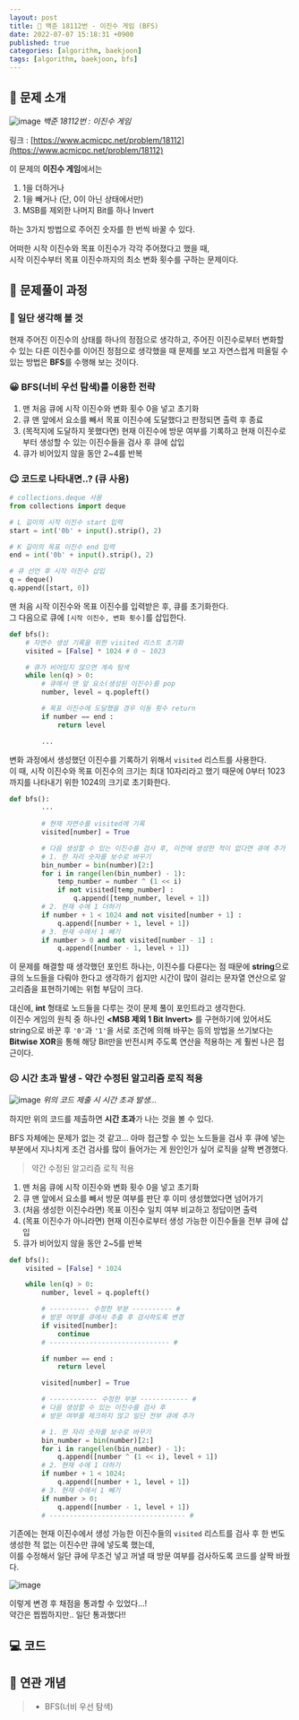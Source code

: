 ```yaml
---
layout: post
title: 📄 백준 18112번 - 이진수 게임 (BFS)
date: 2022-07-07 15:18:31 +0900
published: true
categories: [algorithm, baekjoon]
tags: [algorithm, baekjoon, bfs]
---
```


## **📄 문제 소개**

![image](https://user-images.githubusercontent.com/6462456/177698343-8444d62f-1ce3-48b3-87e5-196d34d0cc78.png)
_백준 18112번 : 이진수 게임_

링크 : [https://www.acmicpc.net/problem/18112](https://www.acmicpc.net/problem/18112)

이 문제의 **이진수 게임**에서는

1. 1을 더하거나
2. 1을 빼거나 (단, 0이 아닌 상태에서만)
3. MSB를 제외한 나머지 Bit를 하나 Invert

하는 3가지 방법으로 주어진 숫자를 한 번씩 바꿀 수 있다.  

어떠한 시작 이진수와 목표 이진수가 각각 주어졌다고 했을 때,  
시작 이진수부터 목표 이진수까지의 최소 변화 횟수를 구하는 문제이다.  

## **📗 문제풀이 과정**

### **🧐 일단 생각해 볼 것**

현재 주어진 이진수의 상태를 하나의 정점으로 생각하고,
주어진 이진수로부터 변화할 수 있는 다른 이진수를 이어진 정점으로 생각했을 때
문제를 보고 자연스럽게 떠올릴 수 있는 방법은 **BFS**를 수행해 보는 것이다.  

### **😀 BFS(너비 우선 탐색)를 이용한 전략**

1. 맨 처음 큐에 시작 이진수와 변화 횟수 0을 넣고 초기화
2. 큐 맨 앞에서 요소를 빼서 목표 이진수에 도달했다고 판정되면 출력 후 종료
3. (목적지에 도달하지 못했다면) 현재 이진수에 방문 여부를 기록하고
현재 이진수로부터 생성할 수 있는 이진수들을 검사 후 큐에 삽입
4. 큐가 비어있지 않을 동안 2~4를 반복

### **😉 코드로 나타내면..? (큐 사용)**

```python
# collections.deque 사용
from collections import deque

# L 길이의 시작 이진수 start 입력
start = int('0b' + input().strip(), 2)

# K 길이의 목표 이진수 end 입력
end = int('0b' + input().strip(), 2)

# 큐 선언 후 시작 이진수 삽입
q = deque()
q.append([start, 0])
```

맨 처음 시작 이진수와 목표 이진수를 입력받은 후, 큐를 초기화한다.  
그 다음으로 큐에 `[시작 이진수, 변화 횟수]`를 삽입한다.  

```python
def bfs():
    # 자연수 생성 기록을 위한 visited 리스트 초기화
    visited = [False] * 1024 # 0 ~ 1023

    # 큐가 비어있지 않으면 계속 탐색
    while len(q) > 0:
        # 큐에서 맨 앞 요소(생성된 이진수)를 pop
        number, level = q.popleft()

        # 목표 이진수에 도달했을 경우 이동 횟수 return
        if number == end :
            return level

        ...
```

변화 과정에서 생성했던 이진수를 기록하기 위해서 `visited` 리스트를 사용한다.  
이 때, 시작 이진수와 목표 이진수의 크기는 최대 10자리라고 했기 때문에
0부터 1023까지를 나타내기 위한 1024의 크기로 초기화한다.  

```python
def bfs():
        ...
    
        # 현재 자연수를 visited에 기록
        visited[number] = True

        # 다음 생성할 수 있는 이진수를 검사 후, 이전에 생성한 적이 없다면 큐에 추가
        # 1. 한 자리 숫자를 보수로 바꾸기
        bin_number = bin(number)[2:]
        for i in range(len(bin_number) - 1):
            temp_number = number ^ (1 << i)
            if not visited[temp_number] :
                q.append([temp_number, level + 1])
        # 2. 현재 수에 1 더하기
        if number + 1 < 1024 and not visited[number + 1] :
            q.append([number + 1, level + 1])
        # 3. 현재 수에서 1 빼기
        if number > 0 and not visited[number - 1] :
            q.append([number - 1, level + 1])
```

이 문제를 해결할 때 생각했던 포인트 하나는, 이진수를 다룬다는 점 때문에
**string**으로 큐의 노드들을 다뤄야 한다고 생각하기 쉽지만
시간이 많이 걸리는 문자열 연산으로 알고리즘을 표현하기에는 위험 부담이 크다.  

대신에, **int** 형태로 노드들을 다루는 것이 문제 풀이 포인트라고 생각한다.  
이진수 게임의 원칙 중 하나인 **<MSB 제외 1 Bit Invert>** 를
구현하기에 있어서도 string으로 바꾼 후 `'0'`과 `'1'`을 서로 조건에 의해
바꾸는 등의 방법을 쓰기보다는 **Bitwise XOR**을 통해 해당 Bit만을
반전시켜 주도록 연산을 적용하는 게 훨씬 나은 접근이다.  

### **☹️ 시간 초과 발생 - 약간 수정된 알고리즘 로직 적용**

![image](https://user-images.githubusercontent.com/6462456/177704237-18838945-f4e7-475c-8d4c-209cbb5fd7b0.png)
_위의 코드 제출 시 시간 초과 발생..._

하지만 위의 코드를 제출하면 **시간 초과**가 나는 것을 볼 수 있다.  

BFS 자체에는 문제가 없는 것 같고...
아마 접근할 수 있는 노드들을 검사 후 큐에 넣는 부분에서
지나치게 조건 검사를 많이 들어가는 게 원인인가 싶어 로직을 살짝 변경했다.  

> 약간 수정된 알고리즘 로직 적용

1. 맨 처음 큐에 시작 이진수와 변화 횟수 0을 넣고 초기화
2. 큐 맨 앞에서 요소를 빼서 방문 여부를 판단 후 이미 생성했었다면 넘어가기
3. (처음 생성한 이진수라면) 목표 이진수 일치 여부 비교하고 정답이면 출력
4. (목표 이진수가 아니라면) 현재 이진수로부터 생성 가능한 이진수들을 전부
큐에 삽입
5. 큐가 비어있지 않을 동안 2~5를 반복

```python
def bfs():
    visited = [False] * 1024

    while len(q) > 0:
        number, level = q.popleft()

        # ---------- 수정한 부분 ---------- #
        # 방문 여부를 큐에서 추출 후 검사하도록 변경
        if visited[number]:
            continue
        # ------------------------------ #

        if number == end :
            return level

        visited[number] = True

        # ------------ 수정한 부분 ------------ #
        # 다음 생성할 수 있는 이진수를 검사 후
        # 방문 여부를 체크하지 않고 일단 전부 큐에 추가

        # 1. 한 자리 숫자를 보수로 바꾸기
        bin_number = bin(number)[2:]
        for i in range(len(bin_number) - 1):
            q.append([number ^ (1 << i), level + 1])
        # 2. 현재 수에 1 더하기
        if number + 1 < 1024:
            q.append([number + 1, level + 1])
        # 3. 현재 수에서 1 빼기
        if number > 0:
            q.append([number - 1, level + 1])
        # ---------------------------------- #
```

기존에는 현재 이진수에서 생성 가능한 이진수들의 `visited` 리스트를 검사 후
한 번도 생성한 적 없는 이진수만 큐에 넣도록 했는데,  
이를 수정해서 일단 큐에 무조건 넣고 꺼낼 때 방문 여부를 검사하도록 코드를 살짝 바꿨다.  

![image](https://user-images.githubusercontent.com/6462456/177704261-e3c4c528-d575-4433-b47c-fb234f9eea3d.png)

이렇게 변경 후 채점을 통과할 수 있었다...!  
약간은 찝찝하지만.. 일단 통과했다!!  

## **💻 코드**

<script src="https://gist.github.com/poodlepoodle/5385304aada796f7c71a3754db328c94.js"></script>

## **📒 연관 개념**

> -   BFS(너비 우선 탐색)